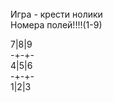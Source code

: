 <br>
Игра - крести нолики
<br>
Номера полей!!!!(1-9)

7|8|9 <br>
-+-+- <br>
4|5|6 <br>
-+-+- <br>
1|2|3 <br>
 
